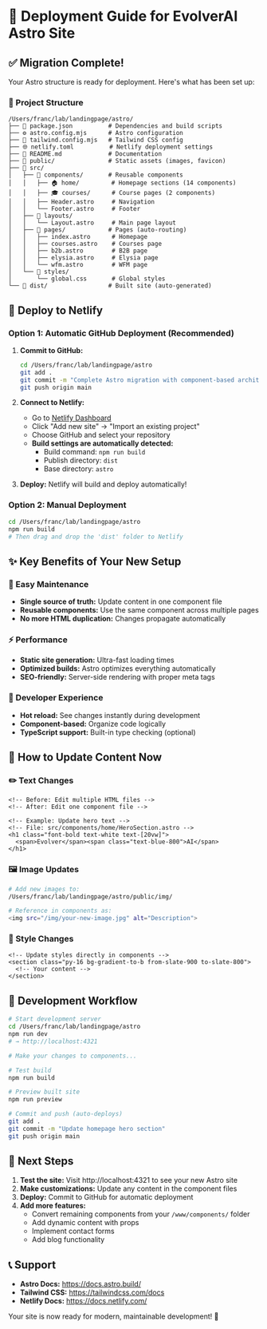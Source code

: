 # 🚀 Deployment Guide for EvolverAI Astro Site

## ✅ Migration Complete!

Your Astro structure is ready for deployment. Here's what has been set up:

### 📁 Project Structure

```
/Users/franc/lab/landingpage/astro/
├── 📄 package.json          # Dependencies and build scripts
├── ⚙️ astro.config.mjs      # Astro configuration 
├── 🎨 tailwind.config.mjs   # Tailwind CSS config
├── 🌐 netlify.toml          # Netlify deployment settings
├── 📖 README.md             # Documentation
├── 📁 public/               # Static assets (images, favicon)
├── 📁 src/
│   ├── 📁 components/       # Reusable components
│   │   ├── 🏠 home/         # Homepage sections (14 components)
│   │   ├── 🎓 courses/      # Course pages (2 components)
│   │   ├── Header.astro     # Navigation
│   │   └── Footer.astro     # Footer
│   ├── 📁 layouts/
│   │   └── Layout.astro     # Main page layout
│   ├── 📁 pages/            # Pages (auto-routing)
│   │   ├── index.astro      # Homepage
│   │   ├── courses.astro    # Courses page
│   │   ├── b2b.astro        # B2B page
│   │   ├── elysia.astro     # Elysia page
│   │   └── wfm.astro        # WFM page
│   └── 📁 styles/
│       └── global.css       # Global styles
└── 📁 dist/                 # Built site (auto-generated)
```

## 🚀 Deploy to Netlify

### Option 1: Automatic GitHub Deployment (Recommended)

1. **Commit to GitHub:**
   ```bash
   cd /Users/franc/lab/landingpage/astro
   git add .
   git commit -m "Complete Astro migration with component-based architecture"
   git push origin main
   ```

2. **Connect to Netlify:**
   - Go to [Netlify Dashboard](https://app.netlify.com/)
   - Click "Add new site" → "Import an existing project"
   - Choose GitHub and select your repository
   - **Build settings are automatically detected:**
     - Build command: `npm run build`
     - Publish directory: `dist`
     - Base directory: `astro`

3. **Deploy:** Netlify will build and deploy automatically!

### Option 2: Manual Deployment

```bash
cd /Users/franc/lab/landingpage/astro
npm run build
# Then drag and drop the 'dist' folder to Netlify
```

## ✨ Key Benefits of Your New Setup

### 🔧 Easy Maintenance
- **Single source of truth:** Update content in one component file
- **Reusable components:** Use the same component across multiple pages
- **No more HTML duplication:** Changes propagate automatically

### ⚡ Performance
- **Static site generation:** Ultra-fast loading times
- **Optimized builds:** Astro optimizes everything automatically
- **SEO-friendly:** Server-side rendering with proper meta tags

### 🎨 Developer Experience
- **Hot reload:** See changes instantly during development
- **Component-based:** Organize code logically
- **TypeScript support:** Built-in type checking (optional)

## 📝 How to Update Content Now

### ✏️ Text Changes
```astro
<!-- Before: Edit multiple HTML files -->
<!-- After: Edit one component file -->

<!-- Example: Update hero text -->
<!-- File: src/components/home/HeroSection.astro -->
<h1 class="font-bold text-white text-[20vw]">
  <span>Evolver</span><span class="text-blue-800">AI</span>
</h1>
```

### 🖼️ Image Updates
```bash
# Add new images to:
/Users/franc/lab/landingpage/astro/public/img/

# Reference in components as:
<img src="/img/your-new-image.jpg" alt="Description">
```

### 🎨 Style Changes
```astro
<!-- Update styles directly in components -->
<section class="py-16 bg-gradient-to-b from-slate-900 to-slate-800">
  <!-- Your content -->
</section>
```

## 🔄 Development Workflow

```bash
# Start development server
cd /Users/franc/lab/landingpage/astro
npm run dev
# → http://localhost:4321

# Make your changes to components...

# Test build
npm run build

# Preview built site
npm run preview

# Commit and push (auto-deploys)
git add .
git commit -m "Update homepage hero section"
git push origin main
```

## 🎯 Next Steps

1. **Test the site:** Visit http://localhost:4321 to see your new Astro site
2. **Make customizations:** Update any content in the component files
3. **Deploy:** Commit to GitHub for automatic deployment
4. **Add more features:** 
   - Convert remaining components from your `/www/components/` folder
   - Add dynamic content with props
   - Implement contact forms
   - Add blog functionality

## 📞 Support

- **Astro Docs:** https://docs.astro.build/
- **Tailwind CSS:** https://tailwindcss.com/docs
- **Netlify Docs:** https://docs.netlify.com/

Your site is now ready for modern, maintainable development! 🎉
